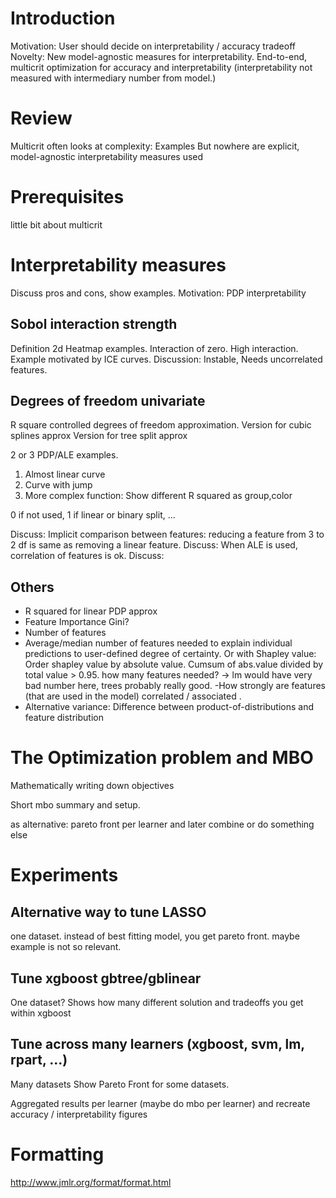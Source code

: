 

# Introduction
Motivation: User should decide on interpretability  / accuracy tradeoff
Novelty: New model-agnostic measures for interpretability. End-to-end, multicrit optimization for accuracy and interpretability (interpretability not measured with intermediary number from model.)

# Review
Multicrit often looks at complexity: Examples
But nowhere are explicit, model-agnostic interpretability measures used


# Prerequisites
little bit about multicrit


# Interpretability measures
Discuss pros and cons, show examples. 
Motivation: PDP interpretability


## Sobol interaction strength
Definition
2d Heatmap examples. Interaction of zero. High interaction.
Example motivated by ICE curves.
Discussion: Instable, Needs uncorrelated features.

## Degrees of freedom univariate

R square controlled degrees of freedom approximation.
Version for cubic splines approx
Version for tree split approx

2 or 3 PDP/ALE examples.
1. Almost linear curve
2. Curve with jump
3. More complex function: Show different R squared as group,color

0 if not used, 1 if linear or binary split, ...

Discuss: Implicit comparison between features: reducing a feature from 3 to 2 df is same as removing a linear feature. 
Discuss: When ALE is used, correlation of features is ok.
Discuss: 


## Others

- R squared for linear PDP approx
- Feature Importance Gini?
- Number of features
- Average/median number of features needed to explain individual predictions to user-defined degree of certainty. Or with Shapley value: Order shapley value by absolute value. Cumsum of abs.value divided by total value > 0.95. how many features needed? -> lm would have very bad number here, trees probably really good.
-How strongly are features (that are used in the model) correlated / associated .
- Alternative variance: Difference between product-of-distributions and feature distribution


# The Optimization problem and MBO
Mathematically writing down objectives

Short mbo summary and setup.

as alternative: pareto front per learner and later combine or do something else

# Experiments

## Alternative way to tune LASSO
one dataset.
instead of best fitting model, you get pareto front.
maybe example is not so relevant.

## Tune xgboost gbtree/gblinear
One dataset?
Shows how many different solution and tradeoffs you get within xgboost

## Tune across many learners (xgboost, svm, lm, rpart, ...)
Many datasets
Show Pareto Front for some datasets.

Aggregated results per learner (maybe do mbo per learner) and recreate accuracy / interpretability figures



# Formatting
http://www.jmlr.org/format/format.html


